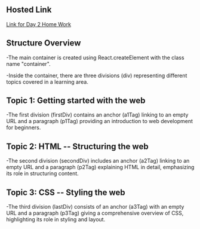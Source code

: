 ## Hosted Link
[Link for Day 2 Home Work](https://karan9927.github.io/React-MS/Day%202%20Home%20Work/)
## Structure Overview
-The main container is created using React.createElement with the class name "container".

-Inside the container, there are three divisions (div) representing different topics covered in a learning area.

## Topic 1: Getting started with the web

-The first division (firstDiv) contains an anchor (a1Tag) linking to an empty URL and a paragraph (p1Tag) providing an introduction to web development for beginners.

## Topic 2: HTML -- Structuring the web

-The second division (secondDiv) includes an anchor (a2Tag) linking to an empty URL and a paragraph (p2Tag) explaining HTML in detail, emphasizing its role in structuring content.

## Topic 3: CSS -- Styling the web

-The third division (lastDiv) consists of an anchor (a3Tag) with an empty URL and a paragraph (p3Tag) giving a comprehensive overview of CSS, highlighting its role in styling and layout.
